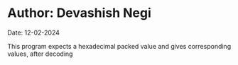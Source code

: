 <h1>Author: Devashish Negi</h1>
<p>Date: 12-02-2024</p>
<p>This program expects a hexadecimal packed value and gives corresponding values, after decoding</p>